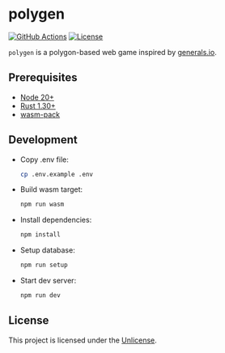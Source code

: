 # polygen

[![GitHub Actions](https://img.shields.io/github/actions/workflow/status/jwcub/polygen/build.yml)](https://github.com/jwcub/polygen/actions)
[![License](https://img.shields.io/github/license/jwcub/polygen)](https://github.com/jwcub/polygen/blob/main/LICENSE)

`polygen` is a polygon-based web game inspired by [generals.io](https://generals.io).

## Prerequisites

- [Node 20+](https://nodejs.org/)
- [Rust 1.30+](https://www.rust-lang.org/)
- [wasm-pack](https://rustwasm.github.io/wasm-pack/)

## Development

- Copy .env file:

  ```sh
  cp .env.example .env
  ```

- Build wasm target:

  ```sh
  npm run wasm
  ```

- Install dependencies:

  ```sh
  npm install
  ```

- Setup database:

  ```sh
  npm run setup
  ```

- Start dev server:
  ```sh
  npm run dev
  ```

## License

This project is licensed under the [Unlicense](https://github.com/jwcub/polygen/blob/main/LICENSE).
